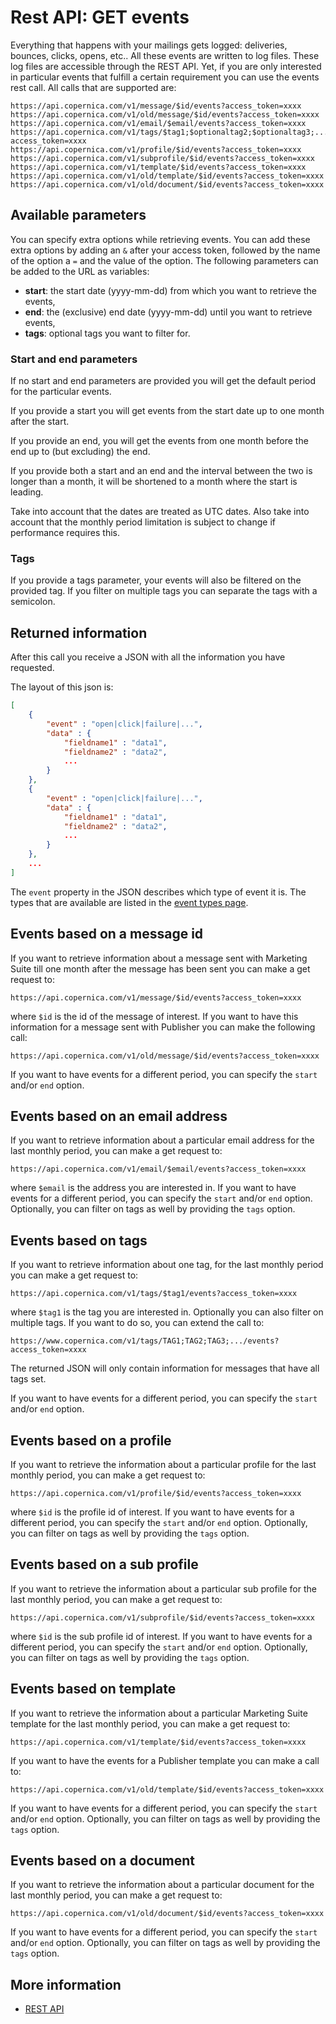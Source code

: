 # Rest API: GET events

Everything that happens with your mailings gets logged: deliveries, bounces, clicks, opens, etc..
All these events are written to log files. These log files are accessible through the 
REST API. Yet, if you are only interested in particular events that fulfill a certain 
requirement you can use the events rest call. All calls that are supported are:

```text
https://api.copernica.com/v1/message/$id/events?access_token=xxxx
https://api.copernica.com/v1/old/message/$id/events?access_token=xxxx
https://api.copernica.com/v1/email/$email/events?access_token=xxxx
https://api.copernica.com/v1/tags/$tag1;$optionaltag2;$optionaltag3;.../events?access_token=xxxx
https://api.copernica.com/v1/profile/$id/events?access_token=xxxx
https://api.copernica.com/v1/subprofile/$id/events?access_token=xxxx
https://api.copernica.com/v1/template/$id/events?access_token=xxxx
https://api.copernica.com/v1/old/template/$id/events?access_token=xxxx
https://api.copernica.com/v1/old/document/$id/events?access_token=xxxx
```

## Available parameters

You can specify extra options while retrieving events. You can add these
extra options by adding an `&` after your access token, followed by the name
of the option a `=` and the value of the option.
The following parameters can be added to the URL as variables:

- **start**: the start date (yyyy-mm-dd) from which you want to retrieve the events,
- **end**:   the (exclusive) end date (yyyy-mm-dd) until you want to retrieve events,
- **tags**:  optional tags you want to filter for.

### Start and end parameters

If no start and end parameters are provided you will get the default period
for the particular events. 

If you provide a start you will get events from the start
date up to one month after the start.

If you provide an end, you will get the events from one month before the end 
up to (but excluding) the end.

If you provide both a start and an end and the interval between the two
is longer than a month, it will be shortened to a month where the start is
leading. 

Take into account that the dates are treated as UTC dates. 
Also take into account that the monthly period limitation is subject to
change if performance requires this.

### Tags

If you provide a tags parameter, your events will also be filtered on the
provided tag. If you filter on multiple tags you can separate the tags
with a semicolon.

## Returned information

After this call you receive a JSON with all the information you have requested.

The layout of this json is:

```json
[
    {
        "event" : "open|click|failure|...",
        "data" : {
            "fieldname1" : "data1",
            "fieldname2" : "data2",
            ...
        }
    },
    {
        "event" : "open|click|failure|...",
        "data" : {
            "fieldname1" : "data1",
            "fieldname2" : "data2",
            ...
        }
    },
    ...
]
```

The `event` property in the JSON describes which type of event it is. The types that
are available are listed in the [event types page](./event-types.md).

## Events based on a message id

If you want to retrieve information about a message sent with Marketing
Suite till one month after the message has been sent you can make a get request to:

```text
https://api.copernica.com/v1/message/$id/events?access_token=xxxx
```

where `$id` is the id of the message of interest. If you want to have this
information for a  message sent with Publisher you can make the following
call:

```text
https://api.copernica.com/v1/old/message/$id/events?access_token=xxxx
```

If you want to have events for a different period, you can specify the `start`
and/or `end` option.

## Events based on an email address

If you want to retrieve information about a particular email address for
the last monthly period, you can make a get request to:

```text
https://api.copernica.com/v1/email/$email/events?access_token=xxxx
```

where `$email` is the address you are interested in. If you want to have events
for a different period, you can specify the `start` and/or `end` option.
Optionally, you can filter on tags as well by providing the `tags` option.

## Events based on tags

If you want to retrieve information about one tag, for the last monthly
period you can make a get request to:

```text
https://api.copernica.com/v1/tags/$tag1/events?access_token=xxxx
```

where `$tag1` is the tag you are interested in. Optionally you can also filter
on multiple tags. If you want to do so, you can extend the call to:

```text
https://www.copernica.com/v1/tags/TAG1;TAG2;TAG3;.../events?access_token=xxxx
```

The returned JSON will only contain information for messages that have
all tags set. 

If you want to have events for a different period, you can specify the 
`start` and/or `end` option.

## Events based on a profile

If you want to retrieve the information about a particular profile for
the last monthly period, you can make a get request to:

```text
https://api.copernica.com/v1/profile/$id/events?access_token=xxxx
```

where `$id` is the profile id of interest.
If you want to have events for a different period, you can specify the 
`start` and/or `end` option. Optionally, you can filter on tags as well by providing
the `tags` option.

## Events based on a sub profile

If you want to retrieve the information about a particular sub profile for
the last monthly period, you can make a get request to:

```text
https://api.copernica.com/v1/subprofile/$id/events?access_token=xxxx
```

where `$id` is the sub profile id of interest.
If you want to have events for a different period, you can specify the 
`start` and/or `end` option. Optionally, you can filter on tags as well by providing
the `tags` option.

## Events based on template

If you want to retrieve the information about a particular Marketing Suite
template for the last monthly period, you can make a get request to:

```text
https://api.copernica.com/v1/template/$id/events?access_token=xxxx
```

If you want to have the events for a Publisher template you can make a call to:

```text
https://api.copernica.com/v1/old/template/$id/events?access_token=xxxx
```

If you want to have events for a different period, you can specify the 
`start` and/or `end` option. Optionally, you can filter on tags as well by providing
the `tags` option.

## Events based on a document

If you want to retrieve the information about a particular document for
the last monthly period, you can make a get request to:

`https://api.copernica.com/v1/old/document/$id/events?access_token=xxxx`

If you want to have events for a different period, you can specify the 
`start` and/or `end` option. Optionally, you can filter on tags as well by providing
the `tags` option.

## More information

* [REST API](./rest-api)
